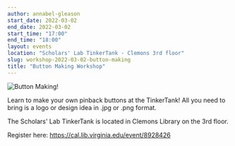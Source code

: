 ```yaml
---
author: annabel-gleason
start_date: 2022-03-02
end_date: 2022-03-02
start_time: "17:00"
end_time: "18:00"
layout: events
location: "Scholars' Lab TinkerTank - Clemons 3rd floor"
slug: workshop-2022-03-02-button-making
title: "Button Making Workshop"
---
```


![Button Making!](/assets/post-media/workshops/buttons.png)

Learn to make your own pinback buttons at the TinkerTank! All you need to bring
is a logo or design idea in .jpg or .png format.

The Scholars' Lab TinkerTank is located in Clemons Library on the 3rd floor.

Register here: [https://cal.lib.virginia.edu/event/8928426 ](https://cal.lib.virginia.edu/event/8928426)
